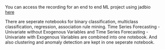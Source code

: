 You can access the recording for an end to end ML project using jadbio [here](https://drive.google.com/file/d/13pqDLOHMfA2FVjMgYn5K2_chEMlrbfWg/view?usp=sharing)

There are seperate notebooks for binary classification, multiclass classification, regression, association rule mining. Time Series Forecasting - Univariate without Exogenous Variables and Time Series Forecasting - Univariate with Exogenous Variables are combined into one notebook. And also clustering and anomaly detection are kept in one seperate notebook.